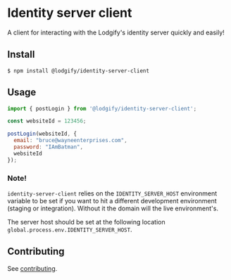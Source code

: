 # Identity server client

A client for interacting with the Lodgify's identity server quickly and easily!

## Install

`$ npm install @lodgify/identity-server-client`

## Usage
```js
import { postLogin } from '@lodgify/identity-server-client';

const websiteId = 123456;

postLogin(websiteId, {
  email: "bruce@wayneenterprises.com",
  password: "IAmBatman",
  websiteId
});
```

### Note!
`identity-server-client` relies on the `IDENTITY_SERVER_HOST` environment variable to be set if you want to hit a different development environment (staging or integration). Without it the domain will the live environment's.

The server host should be set at the following location `global.process.env.IDENTITY_SERVER_HOST`.

## Contributing

See [contributing](https://github.com/lodgify/identity-server-client/blob/master/docs/CONTRIBUTING.md).
